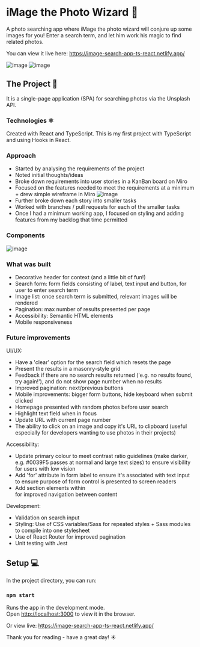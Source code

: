 # iMage the Photo Wizard 🧙
A photo searching app where iMage the photo wizard will conjure up some images for you!
Enter a search term, and let him work his magic to find related photos. 

You can view it live here: https://image-search-app-ts-react.netlify.app/

![image](https://user-images.githubusercontent.com/70478809/129495511-2c1ce1df-eae9-4ea6-8214-c8d3defc3075.png)
![image](https://user-images.githubusercontent.com/70478809/129495526-91523f03-2b60-45b7-b534-253e9b9cb5c5.png)


## The Project 📄
It is a single-page application (SPA) for searching photos via the Unsplash API. 
### Technologies ⚛️
Created with React and TypeScript. This is my first project with TypeScript and using Hooks in React. 
### Approach
* Started by analysing the requirements of the project
* Noted initial thoughts/ideas
* Broke down requirements into user stories in a KanBan board on Miro
* Focused on the features needed to meet the requirements at a minimum + drew simple wireframe in Miro
  ![image](https://user-images.githubusercontent.com/70478809/129494815-e5571f39-0e46-4d1b-aec3-aec7aa02bb6f.png)
* Further broke down each story into smaller tasks
* Worked with branches / pull requests for each of the smaller tasks 
* Once I had a minimum working app, I focused on styling and adding features from my backlog that time permitted

### Components
![image](https://user-images.githubusercontent.com/70478809/129495879-345ce0d2-619c-4e9b-9e54-3a084b397eee.png)


### What was built
* Decorative header for context (and a little bit of fun!)
* Search form: form fields consisting of label, text input and button, for user to enter search term 
* Image list: once search term is submitted, relevant images will be rendered 
* Pagination: max number of results presented per page
* Accessibility: Semantic HTML elements
* Mobile responsiveness 

### Future improvements
UI/UX:
* Have a 'clear' option for the search field which resets the page
* Present the results in a masonry-style grid 
* Feedback if there are no search results returned ('e.g. no results found, try again!'), and do not show page number when no results
* Improved pagination: next/previous buttons
* Mobile improvements: bigger form buttons, hide keyboard when submit clicked 
* Homepage presented with random photos before user search
* Highlight text field when in focus
* Update URL with current page number
* The ability to click on an image and copy it's URL to clipboard (useful especially for developers wanting to use photos in their projects)

Accessibility:
* Update primary colour to meet contrast ratio guidelines (make darker, e.g. #0039F5 passes at normal and large text sizes) to ensure visibility for users with low vision
* Add 'for' attribute in form label to ensure it's associated with text input to ensure purpose of form control is presented to screen readers
* Add section elements within <main> for improved navigation between content

Development:
* Validation on search input
* Styling: Use of CSS variables/Sass for repeated styles + Sass modules to compile into one stylesheet
* Use of React Router for improved pagination
* Unit testing with Jest


## Setup 💻

In the project directory, you can run:

### `npm start`

Runs the app in the development mode.\
Open [http://localhost:3000](http://localhost:3000) to view it in the browser.


Or view live: https://image-search-app-ts-react.netlify.app/

Thank you for reading - have a great day! ☀️
